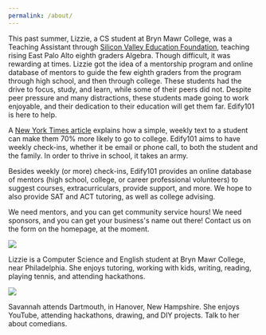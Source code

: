 ```yaml
---
permalink: /about/
---
```

<html>
<head>
</head>
<body>
<p>
This past summer, Lizzie, a CS student at Bryn Mawr College, was a Teaching Assistant through <a href = "http://svefoundation.org">Silicon Valley Education Foundation</a>,
teaching rising East Palo Alto eighth graders Algebra. Though difficult, it was rewarding at times. Lizzie got the idea of a mentorship program and
online database of mentors to guide the few eighth graders from the program through high school, and then through college. These students had 
the drive to focus, study, and learn, while some of their peers did not. Despite peer pressure and many distractions, these students made going to work enjoyable,
and their dedication to their education will get them far. Edify101 is here to help.
</p>
<p>
A <a href = "http://www.nytimes.com/2015/01/18/upshot/helping-the-poor-in-higher-education-the-power-of-a-simple-nudge.html?emc=edit_tnt_20150117&nlid=50763249&tntemail0=y&_r=0&abt=0002&abg=0">New York Times article</a>
explains how a simple, weekly text to a student can make them 70% more likely to go to college. Edify101 aims to have weekly check-ins, whether it be email or phone call, to both the student
and the family. In order to thrive in school, it takes an army. 
</p>
<p>
Besides weekly (or more) check-ins, Edify101 provides an online database of mentors (high school, college, or career professional volunteers) to suggest
courses, extracurriculars, provide support, and more. We hope to also provide SAT and ACT tutoring, as well as college advising. 
</p>
<p>
We need mentors, and you can get community service hours! We need sponsors, and you can get your business's name out there! Contact us on the form on the homepage, at the moment.
</p>
<div class = "bios">
<div class = "img">
<img src = "https://www.facebook.com/photo.php?fbid=10154067870850471&set=t.1374452524&type=3&theater">
</div>
<div class = "bio">
<p> Lizzie is a Computer Science and English student at Bryn Mawr College, near Philadelphia. She enjoys tutoring, working with kids, writing, reading, playing tennis, and attending hackathons. 
</p>
</div>
<div class = "img">
<img src = "https://www.facebook.com/photo.php?fbid=10202735220634195&set=a.1521887759704.77097.1009888444&type=1&theater">
</div>
<div class = "bio">
<p>Savannah attends Dartmouth, in Hanover, New Hampshire. She enjoys YouTube, attending hackathons, drawing, and DIY projects. Talk to her about comedians. 
</p>
</div>
</div>
</body>
</html>
